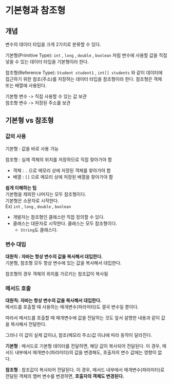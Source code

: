 # 기본형과 참조형

## 개념
변수의 데이터 타입을 크게 2가지로 분류할 수 있다.  

기본형(Primitive Type): `int` , `long` , `double` , `boolean` 처럼 변수에 사용할 값을 직접 넣을 수 있는 데이터 타입을 기본형이라 한다.  

참조형(Reference Type): `Student student1` , `int[] students` 와 같이 데이터에 접근하기 위한 참조(주소)를 저장하는 데이터 타입을 참조형이라 한다. 참조형은 객체 또는 배열에 사용된다.

기본형 변수 -> 직접 사용할 수 있는 값 보관  
참조형 변수 -> 저장된 주소를 보관

## 기본형 vs 참조형

### 값의 사용

기본형 : 값을 바로 사용 가능

참조형 : 실제 객체의 위치를 저장하므로 직접 찾아가야 함

- 객체 : `.` 으로 메모리 상에 저장된 객체를 찾아가야 함
- 배열 : `[]` 으로 메모리 상에 저장된 배열을 찾아가야 함  


**쉽게 이해하는 팁**  
기본형을 제외한 나머지는 모두 참조형이다.  
기본형은 소문자로 시작한다.  
Ex) `int` , `long` , `double` , `boolean`

- 개발자는 참조형인 클래스만 직접 정의할 수 있다.  
- 클래스는 대문자로 시작한다. 클래스는 모두 참조형이다.
  - `String`도 클래스다.

### 변수 대입

**대원칙 : 자바는 항상 변수의 값을 복사해서 대입한다.**  
기본형, 참조형 모두 항상 변수에 있는 값을 복사해서 대입한다.

참조형의 경우 객체의 위치를 가르키는 참조값이 복사됨

### 메서드 호출

**대원칙: 자바는 항상 변수의 값을 복사해서 대입한다.**  
메서드를 호출할 때 사용하는 매개변수(파라미터)도 결국 변수일 뿐이다.   

따라서 메서드를 호출할 때 매개변수에 값을 전달하는 것도 앞서 설명한 내용과 같이 값을 복사해서 전달한다.

그러나 이 값이 실제 값이냐, 참조(메모리 주소)값 이냐에 따라 동작이 달라진다.

**기본형** : 메서드로 기본형 데이터를 전달하면, 해당 값이 복사되어 전달된다. 이 경우, 메서드 내부에서 매개변수(파라미터)의 값을 변경해도, 호출자의 변수 값에는 영향이 없다.

**참조형** : 참조값이 복사되어 전달된다. 이 경우, 메서드 내부에서 매개변수(파라미터)로 전달된 객체의 멤버 변수를 변경하면, **호출자의 객체도 변경된다.**